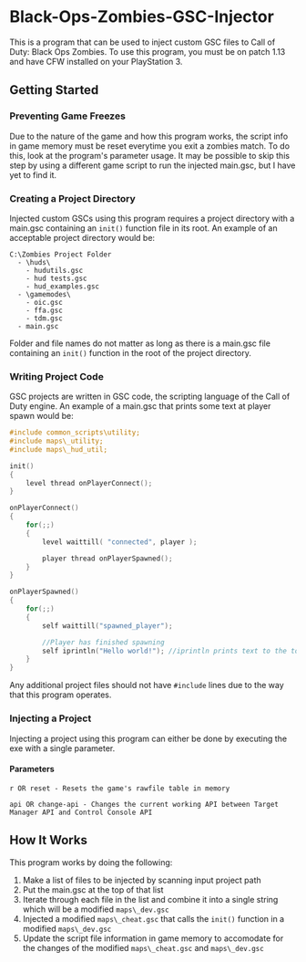 # Black-Ops-Zombies-GSC-Injector
This is a program that can be used to inject custom GSC files to Call of Duty: Black Ops Zombies. To use this program, you must be on patch 1.13 and have CFW installed on your PlayStation 3.
## Getting Started
### Preventing Game Freezes
Due to the nature of the game and how this program works, the script info in game memory must be reset everytime you exit a zombies match. To do this, look at the program's parameter usage. It may be possible to skip this step by using a different game script to run the injected main.gsc, but I have yet to find it.
### Creating a Project Directory
Injected custom GSCs using this program requires a project directory with a main.gsc containing an `init()` function file in its root. An example of an acceptable project directory would be:
```
C:\Zombies Project Folder
  - \huds\
    - hudutils.gsc
    - hud tests.gsc
    - hud_examples.gsc
  - \gamemodes\
    - oic.gsc
    - ffa.gsc
    - tdm.gsc
  - main.gsc
```
Folder and file names do not matter as long as there is a main.gsc file containing an `init()` function in the root of the project directory.
### Writing Project Code
GSC projects are written in GSC code, the scripting language of the Call of Duty engine. An example of a main.gsc that prints some text at player spawn would be:
```c
#include common_scripts\utility;
#include maps\_utility;
#include maps\_hud_util;

init()
{
	level thread onPlayerConnect();
}

onPlayerConnect()
{
	for(;;)
	{
		level waittill( "connected", player );

		player thread onPlayerSpawned();
	}
}

onPlayerSpawned()
{
	for(;;)
	{
		self waittill("spawned_player");

		//Player has finished spawning
		self iprintln("Hello world!"); //iprintln prints text to the top left of the screen
	}
}
```
Any additional project files should not have `#include` lines due to the way that this program operates.
### Injecting a Project
Injecting a project using this program can either be done by executing the exe with a single parameter.
#### Parameters
`r OR reset - Resets the game's rawfile table in memory`

`api OR change-api - Changes the current working API between Target Manager API and Control Console API`
## How It Works
This program works by doing the following:
1. Make a list of files to be injected by scanning input project path
2. Put the main.gsc at the top of that list
3. Iterate through each file in the list and combine it into a single string which will be a modified `maps\_dev.gsc`
4. Injected a modified `maps\_cheat.gsc` that calls the `init()` function in a modified `maps\_dev.gsc`
5. Update the script file information in game memory to accomodate for the changes of the modified `maps\_cheat.gsc` and `maps\_dev.gsc`

